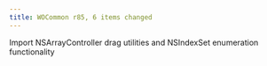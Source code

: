```yaml
---
title: WOCommon r85, 6 items changed
---
```


Import NSArrayController drag utilities and NSIndexSet enumeration functionality
